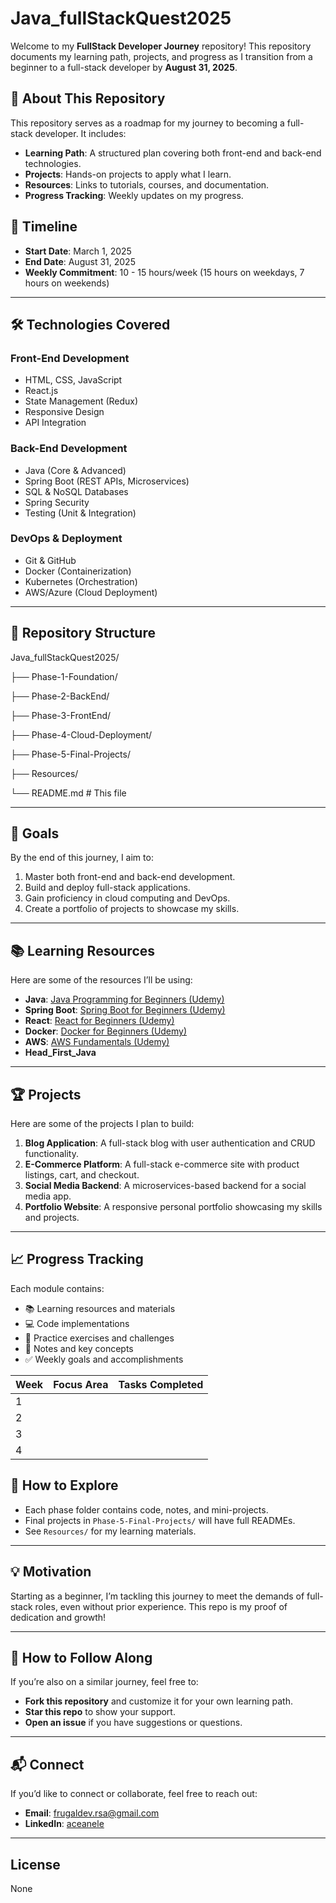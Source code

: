 # Java_fullStackQuest2025

Welcome to my **FullStack Developer Journey** repository! This repository documents my learning path, projects, and progress as I transition from a beginner to a full-stack developer by **August 31, 2025**. 

## 🚀 **About This Repository**
This repository serves as a roadmap for my journey to becoming a full-stack developer. It includes:
- **Learning Path**: A structured plan covering both front-end and back-end technologies.
- **Projects**: Hands-on projects to apply what I learn.
- **Resources**: Links to tutorials, courses, and documentation.
- **Progress Tracking**: Weekly updates on my progress.

## 📅 **Timeline**
- **Start Date**: March 1, 2025
- **End Date**: August 31, 2025
- **Weekly Commitment**: 10 - 15 hours/week (15 hours on weekdays, 7 hours on weekends)

---

## 🛠️ **Technologies Covered**
### **Front-End Development**
- HTML, CSS, JavaScript
- React.js
- State Management (Redux)
- Responsive Design
- API Integration

### **Back-End Development**
- Java (Core & Advanced)
- Spring Boot (REST APIs, Microservices)
- SQL & NoSQL Databases
- Spring Security
- Testing (Unit & Integration)

### **DevOps & Deployment**
- Git & GitHub
- Docker (Containerization)
- Kubernetes (Orchestration)
- AWS/Azure (Cloud Deployment)

---

## 📂 **Repository Structure**
Java_fullStackQuest2025/

├── Phase-1-Foundation/ 

├── Phase-2-BackEnd/

├── Phase-3-FrontEnd/

├── Phase-4-Cloud-Deployment/

├── Phase-5-Final-Projects/

├── Resources/ 

└── README.md # This file


---

## 🎯 **Goals**
By the end of this journey, I aim to:
1. Master both front-end and back-end development.
2. Build and deploy full-stack applications.
3. Gain proficiency in cloud computing and DevOps.
4. Create a portfolio of projects to showcase my skills.

---

## 📚 **Learning Resources**
Here are some of the resources I’ll be using:
- **Java**: [Java Programming for Beginners (Udemy)](https://www.udemy.com/course/java-programming-tutorial-for-beginners/)
- **Spring Boot**: [Spring Boot for Beginners (Udemy)](https://www.udemy.com/course/spring-boot-tutorial-for-beginners/)
- **React**: [React for Beginners (Udemy)](https://www.udemy.com/course/react-the-complete-guide-incl-hooks/)
- **Docker**: [Docker for Beginners (Udemy)](https://www.udemy.com/course/docker-mastery/)
- **AWS**: [AWS Fundamentals (Udemy)](https://www.udemy.com/course/aws-certified-cloud-practitioner-new/)
- **Head_First_Java**

---

## 🏆 **Projects**
Here are some of the projects I plan to build:
1. **Blog Application**: A full-stack blog with user authentication and CRUD functionality.
2. **E-Commerce Platform**: A full-stack e-commerce site with product listings, cart, and checkout.
3. **Social Media Backend**: A microservices-based backend for a social media app.
4. **Portfolio Website**: A responsive personal portfolio showcasing my skills and projects.

---

## 📈 **Progress Tracking**
Each module contains:
- 📚 Learning resources and materials
- 💻 Code implementations
- 🧪 Practice exercises and challenges
- 📝 Notes and key concepts
- ✅ Weekly goals and accomplishments

| Week | Focus Area               | Tasks Completed                                                                 |
|------|--------------------------|---------------------------------------------------------------------------------|
| 1    |                          |                                                                                 |
| 2    |                          |                                                                                 |
| 3    |                          |                                                                                 |
| 4    |                          |                                                                                 |

## 📖 How to Explore
- Each phase folder contains code, notes, and mini-projects.
- Final projects in `Phase-5-Final-Projects/` will have full READMEs.
- See `Resources/` for my learning materials.

---

## 💡 Motivation
Starting as a beginner, I’m tackling this journey to meet the demands of full-stack roles, even without prior experience. This repo is my proof of dedication and growth!

---

## 🙌 **How to Follow Along**
If you’re also on a similar journey, feel free to:
- **Fork this repository** and customize it for your own learning path.
- **Star this repo** to show your support.
- **Open an issue** if you have suggestions or questions.

---

## 📬 Connect
If you’d like to connect or collaborate, feel free to reach out:
- **Email**: frugaldev.rsa@gmail.com
- **LinkedIn**: [aceanele](https://www.linkedin.com/in//)

---

## License
None
